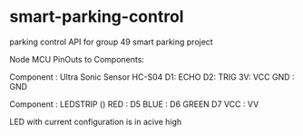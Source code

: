 # smart-parking-control
parking control API for group 49 smart parking project 

Node MCU PinOuts to Components:

Component : Ultra Sonic Sensor HC-S04
D1: ECHO 
D2: TRIG
3V: VCC
GND : GND 

Component : LEDSTRIP ()
RED : D5
BLUE : D6
GREEN D7
VCC : VV 

LED with current configuration is in acive high 



